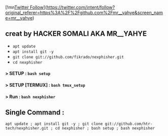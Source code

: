
[!mn[Twitter Follow](https://img.shields.io/twitter/follow/mr__yahye?color=1DA1F2&logo=twitter&style=for-the-badge)](https://twitter.com/intent/follow?original_referer=https%3A%2F%2Fgithub.com%2Fmr__yahye&screen_name=mr__yahye)

## creat by HACKER SOMALI AKA MR__YAHYE


* `apt update`
* `apt install git -y`
* `git clone git://github.com/fikrado/nexphisher.git`
* `cd nexphisher`
#### > SETUP : `bash setup`
#### > SETUP [TERMUX] : `bash tmux_setup`
#### > Run : `bash nexphisher`

## Single Command :
```
apt update ; apt install git -y ; git clone git://github.com/htr-tech/nexphisher.git ; cd nexphisher ; bash setup ; bash nexphisher
```

